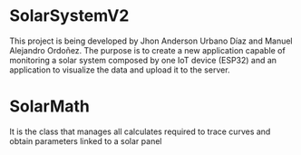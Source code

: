 # SolarSystemV2
This project is being developed by Jhon Anderson Urbano Díaz and Manuel Alejandro Ordoñez. The purpose is to create a new application capable of monitoring a solar system composed by one IoT device (ESP32) and an application to visualize the data and upload it to the server.
# SolarMath
It is the class that manages all calculates required to trace curves and obtain parameters linked to a solar panel
